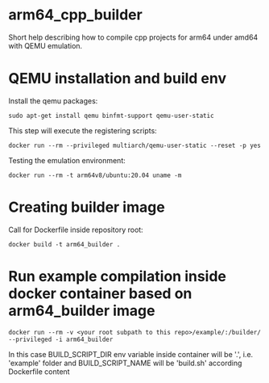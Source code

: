 # arm64_cpp_builder
Short help describing how to compile cpp projects for arm64 under amd64 with QEMU emulation.

# QEMU installation and build env
Install the qemu packages:
```
sudo apt-get install qemu binfmt-support qemu-user-static 
```

This step will execute the registering scripts:
```
docker run --rm --privileged multiarch/qemu-user-static --reset -p yes 
```

Testing the emulation environment:
```
docker run --rm -t arm64v8/ubuntu:20.04 uname -m
```

# Creating builder image
Call for Dockerfile inside repository root: 
```
docker build -t arm64_builder .
```
# Run example compilation inside docker container based on arm64_builder image
```
docker run --rm -v <your root subpath to this repo>/example/:/builder/ --privileged -i arm64_builder
```
In this case BUILD_SCRIPT_DIR env variable inside container will be '.', i.e. 'example' folder and BUILD_SCRIPT_NAME will be 'build.sh' according Dockerfile content 
